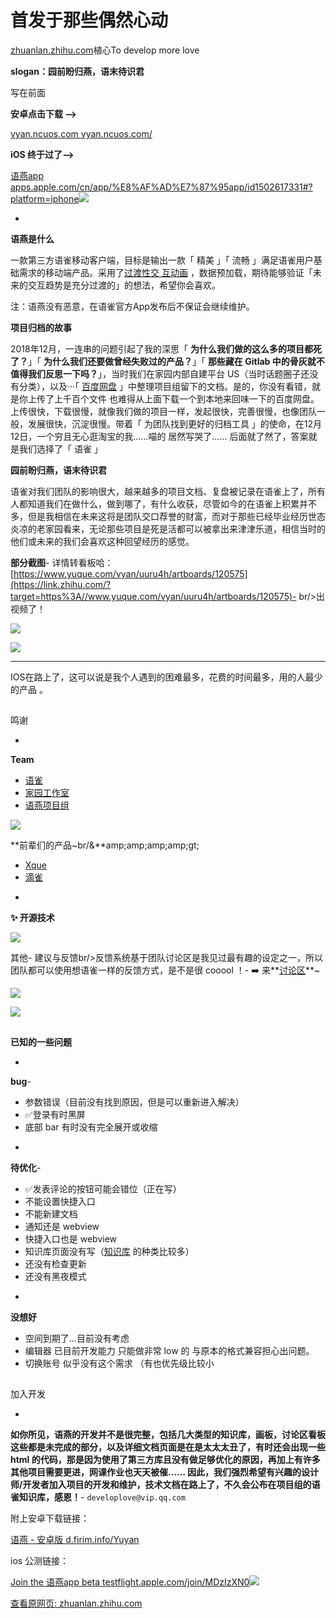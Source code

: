 # 首发于那些偶然心动

[zhuanlan.zhihu.com](https://zhuanlan.zhihu.com/p/114508611?utm_source=wechat_session&utm_medium=social&utm_oi=38400975437824&utm_campaign=shareopn)植心To develop more love

**slogan：园前盼归燕，语末待识君**

写在前面

**安卓点击下载 -->**

[vyan.ncuos.com vyan.ncuos.com/](https://link.zhihu.com/?target=http%3A//vyan.ncuos.com/)

**iOS 终于过了-->**

[‎语燕app apps.apple.com/cn/app/%E8%AF%AD%E7%87%95app/id1502617331#?platform=iphone![](https://cubox.pro/c/filters:no_upscale()?imageUrl=https%3A%2F%2Fpic4.zhimg.com%2Fv2-b16e1d4e4f0d079320d026cdbf9df5af_180x120.jpg)](https://link.zhihu.com/?target=https%3A//apps.apple.com/cn/app/%25E8%25AF%25AD%25E7%2587%2595app/id1502617331%23%3Fplatform%3Diphone)

-
**语燕是什么**

一款第三方语雀移动客户端，目标是输出一款「 精美 」「 流畅 」满足语雀用户基础需求的移动端产品。采用了[过渡性交 互动画](https://www.zhihu.com/search?q=%E8%BF%87%E6%B8%A1%E6%80%A7%E4%BA%A4+%E4%BA%92%E5%8A%A8%E7%94%BB&search_source=Entity&hybrid_search_source=Entity&hybrid_search_extra=%7B%22sourceType%22%3A%22article%22%2C%22sourceId%22%3A114508611%7D) ，数据预加载，期待能够验证「未来的交互趋势是充分过渡的」的想法，希望你会喜欢。

注：语燕没有恶意，在语雀官方App发布后不保证会继续维护。

**项目归档的故事**

2018年12月，一连串的问题引起了我的深思「 **为什么我们做的这么多的项目都死了？**」「 **为什么我们还要做曾经失败过的产品？**」「 **那些藏在 Gitlab 中的骨灰就不值得我们反思一下吗？**」，当时我们在家园内部自建平台 US（当时话题圈子还没有分类），以及···「 [百度网盘](https://www.zhihu.com/search?q=%E7%99%BE%E5%BA%A6%E7%BD%91%E7%9B%98&search_source=Entity&hybrid_search_source=Entity&hybrid_search_extra=%7B%22sourceType%22%3A%22article%22%2C%22sourceId%22%3A114508611%7D) 」中整理项目组留下的文档。是的，你没有看错，就是你上传了上千百个文件 也难得从上面下载一个到本地来回味一下的百度网盘。上传很快，下载很慢，就像我们做的项目一样，发起很快，完善很慢，也像团队一般，发展很快，沉淀很慢。带着「 为团队找到更好的归档工具 」的使命，在12月12日，一个穷且无心逛淘宝的我……喵的 居然写哭了…… 后面就了然了，答案就是我们选择了「 语雀 」

**园前盼归燕，语末待识君**

语雀对我们团队的影响很大，越来越多的项目文档、复盘被记录在语雀上了，所有人都知道我们在做什么，做到哪了，有什么收获，尽管如今的在语雀上积累并不多，但是我相信在未来这将是团队交口荐誉的财富，而对于那些已经毕业经历世态炎凉的老家园看来，无论那些项目是死是活都可以被拿出来津津乐道，相信当时的他们或未来的我们会喜欢这种回望经历的感觉。

**部分截图**-
详情转看板哈：[https://www.yuque.com/vyan/uuru4h/artboards/120575](https://link.zhihu.com/?target=https%3A//www.yuque.com/vyan/uuru4h/artboards/120575)-
br/>出视频了！

![](https://cubox.pro/c/filters:no_upscale()?imageUrl=https%3A%2F%2Fpic2.zhimg.com%2Fv2-89fc703219dafbdefe70d51aafdabb05_b.jpg)

![](https://cubox.pro/c/filters:no_upscale()?imageUrl=https%3A%2F%2Fpic4.zhimg.com%2Fv2-3dcd57917b6b7c810386b75401c347b7_b.jpg)

* * *

IOS在路上了，这可以说是我个人遇到的困难最多，花费的时间最多，用的人最少的产品 。

## 

鸣谢

-
**Team**

*   [语雀](https://link.zhihu.com/?target=https%3A//www.yuque.com/yuque)
*   [家园工作室](https://link.zhihu.com/?target=https%3A//www.yuque.com/ncuhome)
*   [语燕项目组](https://link.zhihu.com/?target=https%3A//www.yuque.com/vyan)

![](https://cubox.pro/c/filters:no_upscale()?imageUrl=https%3A%2F%2Fpic2.zhimg.com%2Fv2-ed8888094018244ef054d0bfc9d28ced_b.jpg)

**前辈们的产品~br/&**amp;amp;amp;amp;gt;

*   [Xque](https://link.zhihu.com/?target=https%3A//github.com/okoala/xque)
*   [滴雀](https://link.zhihu.com/?target=https%3A//github.com/FEMessage/dique)

-
**✨ 开源技术**

![](https://cubox.pro/c/filters:no_upscale()?imageUrl=https%3A%2F%2Fpic2.zhimg.com%2Fv2-ee8592898fb69b22f74250d7c6522f15_b.png)

其他-
建议与反馈br/>反馈系统基于团队讨论区是我见过最有趣的设定之一，所以团队都可以使用想语雀一样的反馈方式，是不是很 cooool ！-
➡️ 来**[讨论区](https://link.zhihu.com/?target=https%3A//www.yuque.com/vyan/topics)**~

![](https://cubox.pro/c/filters:no_upscale()?imageUrl=https%3A%2F%2Fpic1.zhimg.com%2Fv2-d64df8639fb171a8acaf0adaa898e7dc_b.jpg)

![](https://cubox.pro/c/filters:no_upscale()?imageUrl=https%3A%2F%2Fpic1.zhimg.com%2Fv2-428a8f7e99405f76822b1f82dfa987a0_b.jpg)

## 

**已知的一些问题**

-
**bug**-

*   参数错误（目前没有找到原因，但是可以重新进入解决）
*   ✅登录有时黑屏
*   底部 bar 有时没有完全展开或收缩

-
**待优化**-

*   ✅发表评论的按钮可能会错位（正在写）
*   不能设置快捷入口
*   不能新建文档
*   通知还是 webview
*   快捷入口也是 webview
*   知识库页面没有写（[知识库](https://www.zhihu.com/search?q=%E7%9F%A5%E8%AF%86%E5%BA%93&search_source=Entity&hybrid_search_source=Entity&hybrid_search_extra=%7B%22sourceType%22%3A%22article%22%2C%22sourceId%22%3A114508611%7D) 的种类比较多）
*   还没有检查更新
*   还没有黑夜模式

-
**没想好**

*   空间到期了...目前没有考虑
*   编辑器 已目前开发能力 只能做非常 low 的 与原本的格式兼容担心出问题。
*   切换账号 似乎没有这个需求 （有也优先级比较小

## 

加入开发

-
**如你所见，语燕的开发并不是很完整，包括几大类型的知识库，画板，讨论区看板这些都是未完成的部分，以及详细文档页面是在是太太太丑了，有时还会出现一些 html 的代码，那是因为使用了第三方库且没有做足够优化的原因，再加上有许多其他项目需要更进，网课作业也天天被催…… 因此，我们强烈希望有兴趣的设计师/开发者加入项目的开发和维护，技术文档在路上了，不久会公布在项目组的语雀知识库，感恩！**-
`developlove@vip.qq.com`

附上安卓下载链接：

[语燕 - 安卓版 d.firim.info/Yuyan](https://link.zhihu.com/?target=http%3A//d.firim.info/Yuyan)

ios 公测链接：

[Join the 语燕app beta testflight.apple.com/join/MDzIzXN0![](https://cubox.pro/c/filters:no_upscale()?imageUrl=https%3A%2F%2Fpic3.zhimg.com%2Fv2-e8ebd1c216c420963661772e48883166_ipico.jpg)](https://link.zhihu.com/?target=https%3A//testflight.apple.com/join/MDzIzXN0)

[查看原网页: zhuanlan.zhihu.com](https://zhuanlan.zhihu.com/p/114508611?utm_source=wechat_session&utm_medium=social&utm_oi=38400975437824&utm_campaign=shareopn)